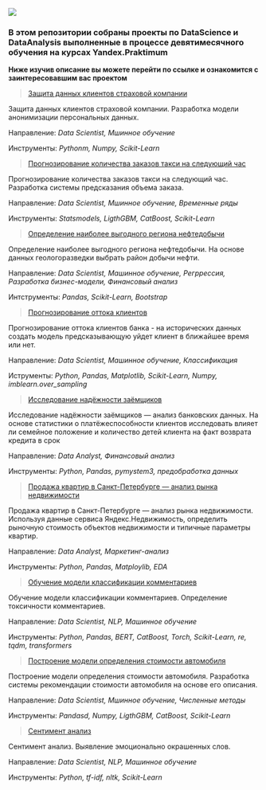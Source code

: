 ![](https://github.com/Mikhail-9/colab/blob/master/pictures/DataScience.jpg)
### В этом репозитории собраны проекты по DataScience и DataAnalysis выполненные в процессе девятимесячного обучения на курсах Yandex.Praktimum
**Ниже изучив описание вы можете перейти по ссылке и ознакомится с заинтересовавшим вас проектом**

> [Защита данных клиентов страховой компании](https://github.com/Mikhail-9/yandex_projects_praktimum/tree/master/insurance_data_scientist)

Защита данных клиентов страховой компании. Разработка модели анонимизации персональных данных.

Направление: _Data Scientist, Мшинное обучение_

Инструменты: _Pythonm, Numpy, Scikit-Learn_


> [Прогнозирование количества заказов такси на следующий час](https://github.com/Mikhail-9/yandex_projects_praktimum/tree/master/taxi_data_scientist)

Прогнозирование количества заказов такси на следующий час. Разработка системы предсказания объема заказа.

Направление: _Data Scientist, Мшинное обучение, Временные ряды_

Инструменты: _Statsmodels, LigthGBM, CatBoost, Scikit-Learn_

> [Определение наиболее выгодного региона нефтедобычи](https://github.com/Mikhail-9/yandex_projects_praktimum/tree/master/drill_data_scientist)

Определение наиболее выгодного региона нефтедобычи. На основе данных геологоразведки выбрать район добычи нефти.

Направление: _Data Scientist, Машинное обучение, Регррессия, Разработка бизнес-модели, Финансовый анализ_

Интструменты: _Pandas, Scikit-Learn, Bootstrap_

> [Прогнозирование оттока клиентов](https://github.com/Mikhail-9/yandex_projects_praktimum/tree/master/outflow_data_scientist)

Прогнозирование оттока клиентов банка - на исторических данных создать модель предсказывающую уйдет клиент в ближайшее время или нет.

Направление: _Data Scientist, Машинное обучение, Классификация_ 

Иструменты: _Python, Pandas, Matplotlib, Scikit-Learn, Numpy, imblearn.over_sampling_

> [Исследование надёжности заёмщиков](https://github.com/Mikhail-9/yandex_projects_praktimum/tree/master/reliability_research_data_analyst)

Исследование надёжности заёмщиков — анализ банковских данных. На основе статистики о платёжеспособности клиентов исследовать влияет ли семейное положение и количество детей клиента на факт возврата кредита в срок

Направление: _Data Analyst, Финансовый анализ_

Инструменты: _Python, Pandas, pymystem3, предобработка данных_

> [Продажа квартир в Санкт-Петербурге — анализ рынка недвижимости](https://github.com/Mikhail-9/yandex_projects_praktimum/tree/master/real_estate_data_analyst)

Продажа квартир в Санкт-Петербурге — анализ рынка недвижимости. Используя данные сервиса Яндекс.Недвижимость, определить рыночную стоимость объектов недвижимости и типичные параметры квартир.

Направление: _Data Analyst, Маркетинг-анализ_

Инструменты: _Python, Pandas, Matploylib, EDA_

> [Обучение модели классификации комментариев](https://github.com/Mikhail-9/yandex_projects_praktimum/tree/master/toxic_data_scientist)

Обучение модели классификации комментариев. Определение токсичности комментариев.

Направление: _Data Scientist, NLP, Машинное обучение_

Инструменты: _Python, Pandas, BERT, CatBoost, Torch, Scikit-Learn, re, tqdm, transformers_

> [Построение модели определения стоимости автомобиля](https://github.com/Mikhail-9/yandex_projects_praktimum/tree/master/auto_data_scientist)

Построение модели определения стоимости автомобиля. Разработка системы рекомендации стоимости автомобиля на основе его описания.

Направление: _Data Scientist, Мшинное обучение, Численные методы_

Инструменты: _Pandasd, Numpy, LigthGBM, CatBoost, Scikit-Learn_

> [Сентимент анализ](https://github.com/Mikhail-9/yandex_projects_praktimum/tree/master/sentiment_analysis_data_scientist)

Сентимент анализ. Выявление эмоционально окрашенных слов.

Направление: _Data Scientist, NLP, Машинное обучение_

Инструменты: _Python, tf-idf, nltk, Scikit-Learn_
